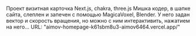 Проект визитная карточка
Next.js, chakra, three.js
Мишка кодер, в шапке сайта, слеплен и запечен с помощью MagicaVoxel, Blender. У него задан вектор и скорость вращения, но можно с ним интерактивить, нажатием на него...
URL: "aimov-homepage-k61sbm8u3-aimov6464.vercel.app/"
